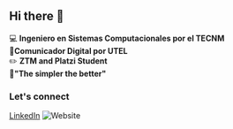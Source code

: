 ## Hi there 👋

:computer: **Ingeniero en Sistemas Computacionales por el TECNM**  
:pencil:**Comunicador Digital por UTEL**  
:pencil2: **ZTM and Platzi Student**  
:dart:**"The simpler the better"**  

### Let's connect 
[LinkedIn](www.linkedin/in/insightvigil)
![Website](https://img.shields.io/website?url=https%3A%2F%2Finsightvigil.com
)

<!--
**insightvigil/insightvigil** is a ✨ _special_ ✨ repository because its `README.md` (this file) appears on your GitHub profile.

Here are some ideas to get you started:

- 🔭 I’m currently working on ...
- 🌱 I’m currently learning ...
- 👯 I’m looking to collaborate on ...
- 🤔 I’m looking for help with ...
- 💬 Ask me about ...
- 📫 How to reach me: ...
- 😄 Pronouns: ...
- ⚡ Fun fact: ...
-->
